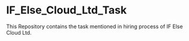 # IF_Else_Cloud_Ltd_Task
This Repository contains the task mentioned in hiring process of IF Else Cloud Ltd.
